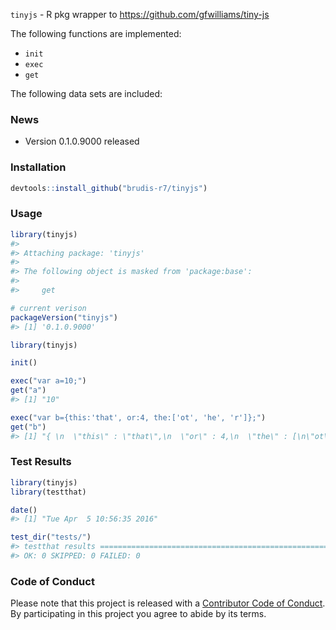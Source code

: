<!-- README.md is generated from README.Rmd. Please edit that file -->
`tinyjs` - R pkg wrapper to <https://github.com/gfwilliams/tiny-js>

The following functions are implemented:

-   `init`
-   `exec`
-   `get`

The following data sets are included:

### News

-   Version 0.1.0.9000 released

### Installation

``` r
devtools::install_github("brudis-r7/tinyjs")
```

### Usage

``` r
library(tinyjs)
#> 
#> Attaching package: 'tinyjs'
#> 
#> The following object is masked from 'package:base':
#> 
#>     get

# current verison
packageVersion("tinyjs")
#> [1] '0.1.0.9000'

library(tinyjs)

init()

exec("var a=10;")
get("a")
#> [1] "10"

exec("var b={this:'that', or:4, the:['ot', 'he', 'r']};")
get("b")
#> [1] "{ \n  \"this\" : \"that\",\n  \"or\" : 4,\n  \"the\" : [\n\"ot\",\n\"he\",\n\"r\"\n  ]\n}"
```

### Test Results

``` r
library(tinyjs)
library(testthat)

date()
#> [1] "Tue Apr  5 10:56:35 2016"

test_dir("tests/")
#> testthat results ========================================================================================================
#> OK: 0 SKIPPED: 0 FAILED: 0
```

### Code of Conduct

Please note that this project is released with a [Contributor Code of Conduct](CONDUCT.md). By participating in this project you agree to abide by its terms.

